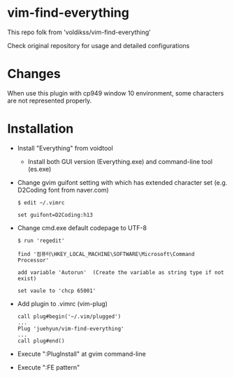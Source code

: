 # vim-find-everything

This repo folk from 'voldikss/vim-find-everything'

Check original repository for usage and detailed configurations

# Changes

When use this plugin with cp949 window 10 environment, some characters are not represented properly.

# Installation

- Install "Everything" from voidtool

	- Install both GUI version (Everything.exe) and command-line tool (es.exe)

- Change gvim guifont setting with which has extended character set (e.g. D2Coding font from naver.com)

	```
	$ edit ~/.vimrc

	set guifont=D2Coding:h13
	```

- Change cmd.exe default codepage to UTF-8

	```
	$ run 'regedit'

	find '컴퓨터\HKEY_LOCAL_MACHINE\SOFTWARE\Microsoft\Command Processor'

	add variable 'Autorun'  (Create the variable as string type if not exist)

	set vaule to 'chcp 65001'
	```

- Add plugin to .vimrc (vim-plug)

	```
	call plug#begin('~/.vim/plugged')
	...
	Plug 'juehyun/vim-find-everything'
	...
	call plug#end()
	```

- Execute ":PlugInstall" at gvim command-line

- Execute ":FE pattern<CR>"

